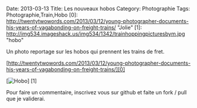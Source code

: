 Date: 2013-03-13
Title: Les nouveaux hobos
Category: Photographie
Tags: Photographie,Train,Hobo
[0]: http://twentytwowords.com/2013/03/12/young-photographer-documents-his-years-of-vagabonding-on-freight-trains/ "Jolie"
[1]: http://img534.imageshack.us/img534/1342/trainhoppingpicturesbym.jpg "hobo"

Un photo reportage sur les hobos qui prennent les trains de fret.

[http://twentytwowords.com/2013/03/12/young-photographer-documents-his-years-of-vagabonding-on-freight-trains/][0]


[![Hobo](http://img534.imageshack.us/img534/1342/trainhoppingpicturesbym.jpg)] [1] 

Pour faire un commentaire, inscrivez vous sur github et faite un fork / pull que je validerai.


